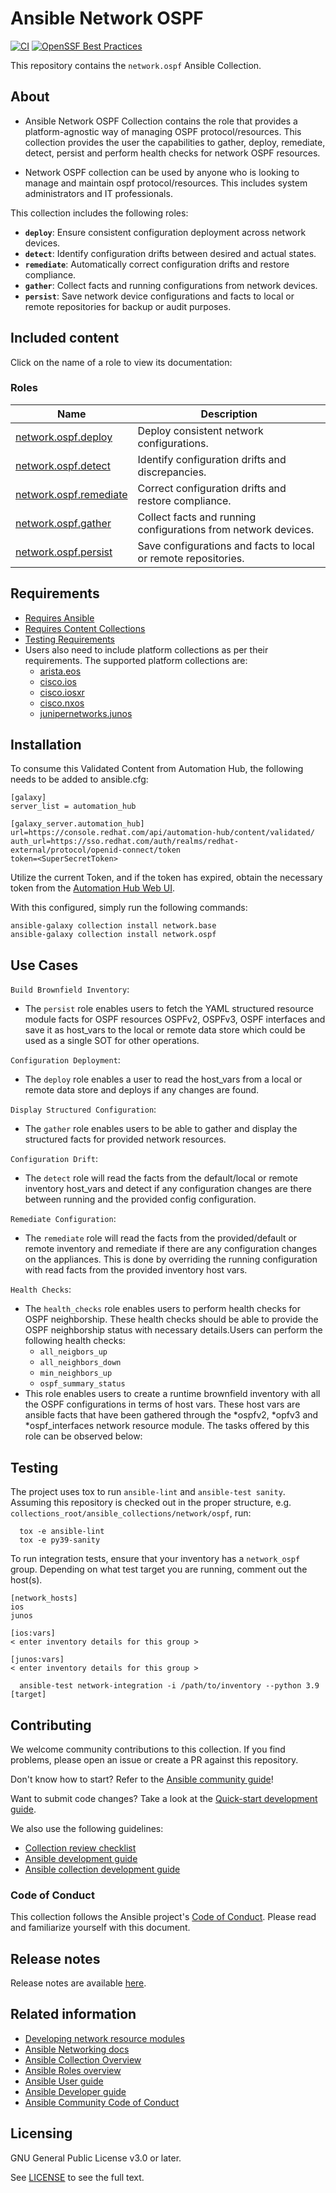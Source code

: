# Ansible Network OSPF
[![CI](https://github.com/redhat-cop/network.ospf/actions/workflows/tests.yml/badge.svg?event=schedule)](https://github.com/redhat-cop/network.ospf/actions/workflows/tests.yml)
[![OpenSSF Best Practices](https://bestpractices.coreinfrastructure.org/projects/7662/badge)](https://bestpractices.coreinfrastructure.org/projects/7662)

This repository contains the `network.ospf` Ansible Collection.

## About

- Ansible Network OSPF Collection contains the role that provides a platform-agnostic way of
  managing OSPF protocol/resources. This collection provides the user the capabilities to gather,
  deploy, remediate, detect, persist and perform health checks for network OSPF resources.

- Network OSPF collection can be used by anyone who is looking to manage and maintain ospf protocol/resources. This includes system administrators and IT professionals.

This collection includes the following roles:
- **`deploy`**: Ensure consistent configuration deployment across network devices.
- **`detect`**: Identify configuration drifts between desired and actual states.
- **`remediate`**: Automatically correct configuration drifts and restore compliance.
- **`gather`**: Collect facts and running configurations from network devices.
- **`persist`**: Save network device configurations and facts to local or remote repositories for backup or audit purposes.

## Included content

Click on the name of a role to view its documentation:

<!--start collection content-->
### Roles
Name | Description
--- | ---
[network.ospf.deploy](roles/deploy/README.md) | Deploy consistent network configurations.
[network.ospf.detect](roles/detect/README.md) | Identify configuration drifts and discrepancies.
[network.ospf.remediate](roles/remediate/README.md) | Correct configuration drifts and restore compliance.
[network.ospf.gather](roles/gather/README.md) | Collect facts and running configurations from network devices.
[network.ospf.persist](roles/persist/README.md) | Save configurations and facts to local or remote repositories.
<!--end collection content-->

## Requirements
- [Requires Ansible](https://github.com/ansible-network/network.ospf/blob/main/meta/runtime.yml)
- [Requires Content Collections](https://github.com/ansible-network/network.ospf/blob/main/galaxy.yml#L5https://forum.ansible.com/c/news/5/none)
- [Testing Requirements](https://github.com/ansible-network/network.ospf/blob/main/test-requirements.txt)
- Users also need to include platform collections as per their requirements. The supported platform collections are:
  - [arista.eos](https://github.com/ansible-collections/arista.eos)
  - [cisco.ios](https://github.com/ansible-collections/cisco.ios)
  - [cisco.iosxr](https://github.com/ansible-collections/cisco.iosxr)
  - [cisco.nxos](https://github.com/ansible-collections/cisco.nxos)
  - [junipernetworks.junos](https://github.com/ansible-collections/junipernetworks.junos)

## Installation
To consume this Validated Content from Automation Hub, the following needs to be added to ansible.cfg:
```
[galaxy]
server_list = automation_hub

[galaxy_server.automation_hub]
url=https://console.redhat.com/api/automation-hub/content/validated/
auth_url=https://sso.redhat.com/auth/realms/redhat-external/protocol/openid-connect/token
token=<SuperSecretToken>
```

Utilize the current Token, and if the token has expired, obtain the necessary
token from the [Automation Hub Web UI](https://console.redhat.com/ansible/automation-hub/token).

With this configured, simply run the following commands:

```
ansible-galaxy collection install network.base
ansible-galaxy collection install network.ospf
```

## Use Cases


`Build Brownfield Inventory`:
- The `persist` role enables users to fetch the YAML structured resource module facts for OSPF resources OSPFv2, OSPFv3, OSPF interfaces and save it as host_vars to the local or remote data store which could be used as a single SOT for other operations.

`Configuration Deployment`:
- The `deploy` role enables a user to read the host_vars from a local or remote data store and deploys if any changes are found.

`Display Structured Configuration`:
- The `gather` role enables users to be able to gather and display the structured facts for provided network resources.

`Configuration Drift`:
- The `detect` role will read the facts from the default/local or remote inventory host_vars and detect if any configuration changes are there between running and the provided config configuration.

`Remediate Configuration`:
- The `remediate` role will read the facts from the provided/default or remote inventory and remediate if there are any configuration changes on the appliances. This is done by overriding the running configuration with read facts from the provided inventory host vars.

`Health Checks`:
- The `health_checks` role enables users to perform health checks for OSPF neighborship. These health checks should be able to provide the OSPF neighborship status with necessary details.Users can perform the following health checks:
  - `all_neigbors_up`
  - `all_neighbors_down`
  - `min_neighbors_up`
  - `ospf_summary_status`
- This role enables users to create a runtime brownfield inventory with all the OSPF configurations in terms of host vars. These host vars are ansible facts that have been gathered through the *ospfv2, *opfv3 and *ospf_interfaces network resource module. The tasks offered by this role can be observed below:

## Testing

The project uses tox to run `ansible-lint` and `ansible-test sanity`.
Assuming this repository is checked out in the proper structure,
e.g. `collections_root/ansible_collections/network/ospf`, run:

```shell
  tox -e ansible-lint
  tox -e py39-sanity
```

To run integration tests, ensure that your inventory has a `network_ospf` group.
Depending on what test target you are running, comment out the host(s).

```shell
[network_hosts]
ios
junos

[ios:vars]
< enter inventory details for this group >

[junos:vars]
< enter inventory details for this group >
```

```shell
  ansible-test network-integration -i /path/to/inventory --python 3.9 [target]
```

## Contributing

We welcome community contributions to this collection. If you find problems, please open an issue or create a PR against this repository.

Don't know how to start? Refer to the [Ansible community guide](https://docs.ansible.com/ansible/devel/community/index.html)!

Want to submit code changes? Take a look at the [Quick-start development guide](https://docs.ansible.com/ansible/devel/community/create_pr_quick_start.html).

We also use the following guidelines:

* [Collection review checklist](https://docs.ansible.com/ansible/devel/community/collection_contributors/collection_reviewing.html)
* [Ansible development guide](https://docs.ansible.com/ansible/devel/dev_guide/index.html)
* [Ansible collection development guide](https://docs.ansible.com/ansible/devel/dev_guide/developing_collections.html#contributing-to-collections)

### Code of Conduct
This collection follows the Ansible project's
[Code of Conduct](https://docs.ansible.com/ansible/devel/community/code_of_conduct.html).
Please read and familiarize yourself with this document.

## Release notes

Release notes are available [here](https://github.com/redhat-cop/network.ospf/blob/main/CHANGELOG.rst).

## Related information

- [Developing network resource modules](https://github.com/ansible-network/networking-docs/blob/main/rm_dev_guide.md)
- [Ansible Networking docs](https://github.com/ansible-network/networking-docs)
- [Ansible Collection Overview](https://github.com/ansible-collections/overview)
- [Ansible Roles overview](https://docs.ansible.com/ansible/2.9/user_guide/playbooks_reuse_roles.html)
- [Ansible User guide](https://docs.ansible.com/ansible/latest/user_guide/index.html)
- [Ansible Developer guide](https://docs.ansible.com/ansible/latest/dev_guide/index.html)
- [Ansible Community Code of Conduct](https://docs.ansible.com/ansible/latest/community/code_of_conduct.html)

## Licensing

GNU General Public License v3.0 or later.

See [LICENSE](https://www.gnu.org/licenses/gpl-3.0.txt) to see the full text.
